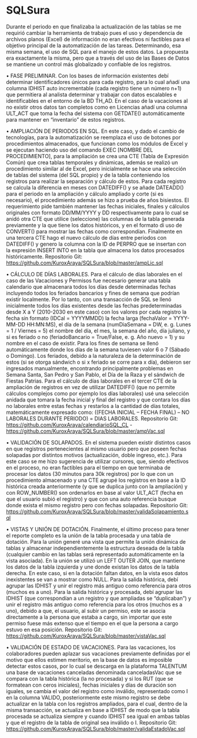 # SQLSura
Durante el periodo en que finalizaba la actualización de las tablas se me requirió cambiar la herramienta de trabajo pues el uso y dependencia de archivos planos (Excel) de información no eran efectivos ni factibles para el objetivo principal de la automatización de las tareas. Determinando, esa misma semana, el uso de SQL para el manejo de estos datos. La propuesta era exactamente la misma, pero que a través del uso de las Bases de Datos se mantiene un control más globalizado y confiable de los registros.

•	FASE PRELIMINAR. Con los bases de información existentes debí determinar identificadores únicos para cada registro, para lo cual añadí una columna IDHIST auto incrementable (cada registro tiene un número n+1) que permitiera al analista determinar y trabajar con datos escalables e identificables en el entorno de la BD TH_AD. En el caso de la vacaciones al no existir otros datos tan completos como en Licencias añadí una columna ULT_ACT que toma la fecha del sistema con GETDATE() automáticamente para mantener en “inventario” de estos registros.

•	AMPLIACIÓN DE PERIODOS EN SQL. En este caso, y dado el cambio de tecnologías, para la automatización se reemplaza el uso de botones por procedimientos almacenados, que funcionan como los módulos de Excel y se ejecutan haciendo uso del comando EXEC [NOMBRE DEL PROCEDIMIENTO], para la ampliación se crea una CTE (Tabla de Expresión Común) que crea tablas temporales y dinámicas, además se realizó un procedimiento similar al de Excel, pero inicialmente se hace una selección de tablas del sistema (del SQL propio) y de la tabla conteniendo los registros para realizar la separación y cálculo de estos. Para cada registro se calcula la diferencia en meses con DATEDIFF() y se añade DATEADD() para el periodo en la ampliación y cálculo ampliado y corte (si es necesario), el procedimiento además se hizo a prueba de años bisiestos. El requerimiento pide también mantener las fechas iniciales, finales y cálculos originales con formato DD/MM/YYYY y DD respectivamente para lo cual se anidó otra CTE que utilice (seleccione) las columnas de la tabla generada previamente y la que tiene los datos históricos, y en el formato di uso de CONVERT() para mostrar las fechas como correspondían. Finalmente en una tercera CTE hago el nuevo cálculo de días entre periodos con DATEDIFF() y genero la columna con la ID de PERPRO que se insertan con la expresión INSERT INTO en la tabla que almacena los datos procesados históricamente.
Repositorio Git: https://github.com/KuroxAraya/SQLSura/blob/master/ampLic.sql

•	CÁLCULO DE DÍAS LABORALES. Para el cálculo de días laborales en el caso de las Vacaciones y Permisos fue necesario generar una tabla calendario que almacenara todos los días desde determinadas fechas incluyendo todos los feriados bancarios y fines de semana que podrían existir localmente. Por lo tanto, con una transacción de SQL se llenó inicialmente todos los días existentes desde las fechas predeterminadas desde X a Y (2010-2030 en este caso) con los valores por cada registro la fecha sin formato (IDCal = YYYYMMDD) la fecha larga (fechaValor = YYYY-MM-DD HH:MN:MS), el día de la semana (numDiaSemana = DW, e. g. Lunes = 1 / Viernes = 5) el nombre del día, el mes, la semana del año, día juliano, y si es feriado o no (feriadoBancario = True/False, e. g. Año nuevo = 1) y su nombre en el caso de existir. Para los fines de semana se llenó automáticamente donde los días de la semana tuviesen valor 6 o 7 (Sábado o Domingo). Los feriados, debido a la naturaleza de la determinación de estos (si se otorga sándwich o si x feriado se corre para x día), debieron ser ingresados manualmente, encontrando principalmente problemas en Semana Santa, San Pedro y San Pablo, el Día de la Raza y el sándwich de Fiestas Patrias. Para el cálculo de días laborales en el tercer CTE de la ampliación de registros en vez de utilizar DATEDIFF() (que no permite cálculos complejos como por ejemplo los días laborales) usé una selección anidada que tomara la fecha inicial y final del registro y que contara los días no laborales entre estas fechas y restarlos a la cantidad de días totales, matemáticamente expresado como: ((FECHA INICIAL – FECHA FINAL) – NO LABORALES DURANTE PERIODO) = DIAS LABORALES.
Repositorio Git: https://github.com/KuroxAraya/calendiarioSQL_CL - https://github.com/KuroxAraya/SQLSura/blob/master/ampVac.sql

•	VALIDACIÓN DE SOLAPADOS. En el sistema pueden existir distintos casos en que registros pertenecientes al mismo usuario pero que poseen fechas solapadas por distintos motivos (actualización, doble ingreso, etc.). Para este caso se me hizo sugerencia de utilizar cursores, que, siendo efectivos en el proceso, no eran factibles para el tiempo en que terminaba de procesar los datos (30 minutos para 30k registros) por lo que con un procedimiento almacenado y una CTE agrupé los registros en base a la ID histórica creada anteriormente (y que se duplica junto con la ampliación) y con ROW_NUMBER() son ordenarlos en base al valor ULT_ACT (fecha en que el usuario subió el registro) y que con una auto referencia busque donde exista el mismo registro pero con fechas solapadas.
Repositorio Git: https://github.com/KuroxAraya/SQLSura/blob/master/validaSolapamiento.sql

•	VISTAS Y UNIÓN DE DOTACIÓN. Finalmente, el último proceso para tener el reporte completo es la unión de la tabla procesada y una tabla de dotación. Para la unión generé una vista que permite la unión dinámica de tablas y almacenar independientemente la estructura deseada de la tabla (cualquier cambio en las tablas será representado automáticamente en la vista asociada). En la unión se utilizó un LEFT OUTER JOIN, que mantiene los datos de la tabla izquierda y une donde existan los datos de la tabla derecha. En este caso, si en la dotación faltan datos, en la vista esos datos inexistentes se van a mostrar como NULL. Para la salida histórica, debí agrupar las IDHIST y unir el registro más antiguo como referencia para otros (muchos es a uno). Para la salida histórica y procesada, debí agrupar las IDHIST (que correspondían a un registro y que ampliadas se “duplicaban”) y unir el registro más antiguo como referencia para los otros (muchos es a uno), debido a que, el usuario, al subir un permiso, este se asocia directamente a la persona que estaba a cargo, sin importar que este permiso fuese más extenso que el tiempo en el que la persona a cargo estuvo en esa posición.
Repositorio Git: https://github.com/KuroxAraya/SQLSura/blob/master/vistaVac.sql

•	VALIDACIÓN DE ESTADO DE VACACIONES. Para las vacaciones, los colaboradores pueden aplazar sus vacaciones previamente definidas por el motivo que ellos estimen meritorio, en la base de datos es imposible detectar estos casos, por lo cual se descarga en la plataforma TALENTUM una base de vacaciones canceladas denominada canceladasVac que se compara con la tabla histórica (la no procesada) y si los RUT (que se formatean con ceros iniciales), fechas iniciales y días de duración son iguales, se cambia el valor del registro como inválido, representado como I en la columna VALIDO, posteriormente este mismo registro se debe actualizar en la tabla con los registros ampliados, para el cual, dentro de la misma transacción, se actualiza en base a IDHIST de modo que la tabla procesada se actualiza siempre y cuando IDHIST sea igual en ambas tablas y que el registro de la tabla de original sea inválido o I.
Repositorio Git: https://github.com/KuroxAraya/SQLSura/blob/master/validaEstadoVac.sql

